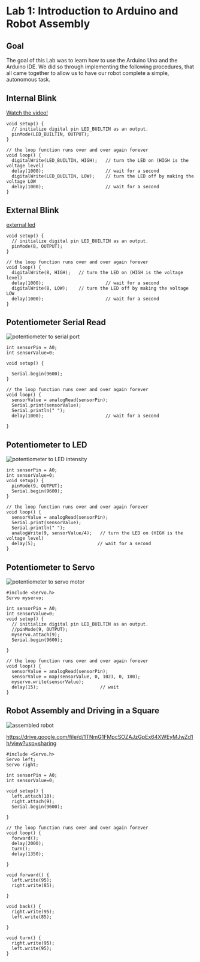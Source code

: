 # Lab 1: Introduction to Arduino and Robot Assembly

## Goal

The goal of this Lab was to learn how to use the Arduino Uno and the Arduino IDE.  We did so through implementing the following procedures, that all came together to allow us to have our robot complete a simple, autonomous task.

## Internal Blink

[Watch the video!](https://drive.google.com/file/d/1AitKiP5LDuS085Qc87MSYno-bPexnUOw/view?usp=sharing)



~~~
void setup() {
  // initialize digital pin LED_BUILTIN as an output.
  pinMode(LED_BUILTIN, OUTPUT);
}

// the loop function runs over and over again forever
void loop() {
  digitalWrite(LED_BUILTIN, HIGH);   // turn the LED on (HIGH is the voltage level)
  delay(1000);                       // wait for a second
  digitalWrite(LED_BUILTIN, LOW);    // turn the LED off by making the voltage LOW
  delay(1000);                       // wait for a second
}
~~~

## External Blink

[external led](https://drive.google.com/file/d/1JF6U69z526DJxAjofj7xwfEGbVnLnJLf/view?usp=sharing)

~~~
void setup() {
  // initialize digital pin LED_BUILTIN as an output.
  pinMode(8, OUTPUT);
}

// the loop function runs over and over again forever
void loop() {
  digitalWrite(8, HIGH);   // turn the LED on (HIGH is the voltage level)
  delay(1000);                       // wait for a second
  digitalWrite(8, LOW);    // turn the LED off by making the voltage LOW
  delay(1000);                       // wait for a second
}
~~~

## Potentiometer Serial Read

![potentiometer to serial port](/images/lab1/pot_serial.gif)

~~~
int sensorPin = A0;
int sensorValue=0;

void setup() {

  Serial.begin(9600);
}

// the loop function runs over and over again forever
void loop() {
  sensorValue = analogRead(sensorPin);
  Serial.print(sensorValue);
  Serial.println(" ");
  delay(1000);                       // wait for a second

}
~~~

## Potentiometer to LED

![potentiometer to LED intensity](/images/lab1/pot_led.gif)

~~~
int sensorPin = A0;
int sensorValue=0;
void setup() {
  pinMode(9, OUTPUT);
  Serial.begin(9600);
}

// the loop function runs over and over again forever
void loop() {
  sensorValue = analogRead(sensorPin);
  Serial.print(sensorValue);
  Serial.println(" ");
  analogWrite(9, sensorValue/4);   // turn the LED on (HIGH is the voltage level)
  delay(5);                       // wait for a second
}
~~~

## Potentiometer to Servo

![potentiometer to servo motor](/images/lab1/pot_motor.gif)

~~~
#include <Servo.h>
Servo myservo; 

int sensorPin = A0;
int sensorValue=0;
void setup() {
  // initialize digital pin LED_BUILTIN as an output.
  //pinMode(9, OUTPUT);
  myservo.attach(9);
  Serial.begin(9600);
  
}

// the loop function runs over and over again forever
void loop() {
  sensorValue = analogRead(sensorPin);
  sensorValue = map(sensorValue, 0, 1023, 0, 180); 
  myservo.write(sensorValue); 
  delay(15);                       // wait 
}
~~~

## Robot Assembly and Driving in a Square

![assembled robot](/images/lab1/robot.jpg)

https://drive.google.com/file/d/1TNmG1FMpcSOZAJzGpEx64XWEyMJwZd1h/view?usp=sharing

~~~
#include <Servo.h>
Servo left;
Servo right; 

int sensorPin = A0;
int sensorValue=0;

void setup() {
  left.attach(10);
  right.attach(9);  
  Serial.begin(9600);
  
}

// the loop function runs over and over again forever
void loop() {
  forward();
  delay(2000);
  turn();
  delay(1350);
  
}

void forward() {
  left.write(95);
  right.write(85);
  
}

void back() {
  right.write(95);
  left.write(85);
  
}

void turn() {
  right.write(95);
  left.write(95);
}
~~~
